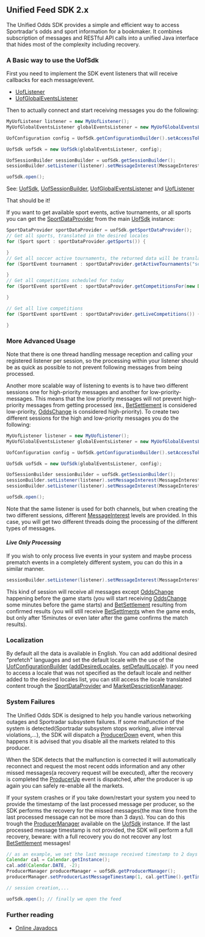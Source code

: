 Unified Feed SDK 2.x
----------------

The Unified Odds SDK provides a simple and efficient way to access Sportradar's odds and sport information for a bookmaker.
It combines subscription of messages and RESTful API calls into a unified Java interface that hides most of the complexity including recovery.

### A Basic way to use the UofSdk

First you need to implement the SDK event listeners that will receive callbacks for each message/event.
* [UofListener](http://sdk.sportradar.com/content/unifiedfeedsdk/java2/javadoc/com/sportradar/unifiedodds/sdk/UofListener.html)
* [UofGlobalEventsListener](http://sdk.sportradar.com/content/unifiedfeedsdk/java2/javadoc/com/sportradar/unifiedodds/sdk/UofGlobalEventsListener.html)

Then to actually connect and start receiving messages you do the following:
```java
MyUofListener listener = new MyUofListener();
MyUofGlobalEventsListener globalEventsListener = new MyUofGlobalEventsListener();

UofConfiguration config = UofSdk.getConfigurationBuilder().setAccessToken("your-token").build();

UofSdk uofSdk = new UofSdk(globalEventsListener, config);

UofSessionBuilder sessionBuilder = uofSdk.getSessionBuilder();
sessionBuilder.setListener(listener).setMessageInterest(MessageInterest.AllMessages).build();

uofSdk.open();
```

See: [UofSdk](http://sdk.sportradar.com/content/unifiedfeedsdk/java2/javadoc/com/sportradar/unifiedodds/sdk/UofSdk.html),
[UofSessionBuilder](http://sdk.sportradar.com/content/unifiedfeedsdk/java2/javadoc/com/sportradar/unifiedodds/sdk/UofSessionBuilder.html),
[UofGlobalEventsListener](http://sdk.sportradar.com/content/unifiedfeedsdk/java2/javadoc/com/sportradar/unifiedodds/sdk/UofGlobalEventsListener.html)
and [UofListener](http://sdk.sportradar.com/content/unifiedfeedsdk/java2/javadoc/com/sportradar/unifiedodds/sdk/UofListener.html)

That should be it!

If you want to get available sport events, active tournaments, or all sports you can get the [SportDataProvider](http://sdk.sportradar.com/content/unifiedfeedsdk/java2/javadoc/com/sportradar/unifiedodds/sdk/SportDataProvider.html)
from the main [UofSdk](http://sdk.sportradar.com/content/unifiedfeedsdk/java2/javadoc/com/sportradar/unifiedodds/sdk/UofSdk.html) instance:
```java
SportDataProvider sportDataProvider = uofSdk.getSportDataProvider();
// Get all sports, translated in the desired locales
for (Sport sport : sportDataProvider.getSports()) {

}
// Get all soccer active tournaments, the returned data will be translated in the desired locales
for (SportEvent tournament : sportDataProvider.getActiveTournaments("soccer")) {

}
// Get all competitions scheduled for today
for (SportEvent sportEvent : sportDataProvider.getCompetitionsFor(new Date())) {

}

// Get all live competitions
for (SportEvent sportEvent : sportDataProvider.getLiveCompetitions()) {

}
```

### More Advanced Usage
Note that there is one thread handling message reception and calling your registered listener per session,
so the processing within your listener should be as quick as possible to not prevent following messages from being
processed.

Another more scalable way of listening to events is to have two different sessions one for high-priority messages
and another for low-priority-messages. 
This means that the low priority messages will not prevent high-priority messages from getting processed
(ex., [BetSettlement](http://sdk.sportradar.com/content/unifiedfeedsdk/java2/javadoc/com/sportradar/unifiedodds/sdk/oddsentities/BetSettlement.html)
is considered low-priority,
[OddsChange](http://sdk.sportradar.com/content/unifiedfeedsdk/java2/javadoc/com/sportradar/unifiedodds/sdk/oddsentities/OddsChange.html) is considered high-priority).
To create two different sessions for the high and low-priority messages you do the following:
```java
MyUofListener listener = new MyUofListener();
MyUofGlobalEventsListener globalEventsListener = new MyUofGlobalEventsListener();

UofConfiguration config = UofSdk.getConfigurationBuilder().setAccessToken("your-token").build();

UofSdk uofSdk = new UofSdk(globalEventsListener, config);

UofSessionBuilder sessionBuilder = uofSdk.getSessionBuilder();
sessionBuilder.setListener(listener).setMessageInterest(MessageInterest.HiPrioMessagesOnly).build();
sessionBuilder.setListener(listener).setMessageInterest(MessageInterest.LoPrioMessagesOnly).build();

uofSdk.open();
```

Note that the same listener is used for both channels, but when creating the two different sessions, different
[MessageInterest](http://sdk.sportradar.com/content/unifiedfeedsdk/java2/javadoc/com/sportradar/unifiedodds/sdk/MessageInterest.html)
levels are provided. In this case, you will get two different threads doing the processing of the different types of messages.

#### *Live Only Processing*
If you wish to only process live events in your system and maybe process prematch events in a completely different system,
you can do this in a similar manner.
```java
sessionBuilder.setListener(listener).setMessageInterest(MessageInterest.LiveMessagesOnly).build();
```
This kind of session will receive all messages except
[OddsChange](http://sdk.sportradar.com/content/unifiedfeedsdk/java2/javadoc/com/sportradar/unifiedodds/sdk/oddsentities/OddsChange.html)
happening before the game starts
(you will start receiving
[OddsChange](http://sdk.sportradar.com/content/unifiedfeedsdk/java2/javadoc/com/sportradar/unifiedodds/sdk/oddsentities/OddsChange.html)
some minutes before the game starts) and
[BetSettlement](http://sdk.sportradar.com/content/unifiedfeedsdk/java2/javadoc/com/sportradar/unifiedodds/sdk/oddsentities/BetSettlement.html)
resulting from confirmed results (you will still receive
[BetSettlments](http://sdk.sportradar.com/content/unifiedfeedsdk/java2/javadoc/com/sportradar/unifiedodds/sdk/oddsentities/BetSettlement.html)
when the game ends, but only after 15minutes or even later after the game confirms the match results).

### Localization
By default all the data is available in English. You can add additional desired "prefetch" languages
and set the default locale with the use of the
[UofConfigurationBuilder](http://sdk.sportradar.com/content/unifiedfeedsdk/java2/javadoc/com/sportradar/unifiedodds/sdk/cfg/UofConfigurationBuilder.html)
([addDesiredLocales](http://sdk.sportradar.com/content/unifiedfeedsdk/java2/javadoc/com/sportradar/unifiedodds/sdk/cfg/UofConfigurationBuilder.html#addDesiredLocales-java.util.List-),
[setDefaultLocale](http://sdk.sportradar.com/content/unifiedfeedsdk/java2/javadoc/com/sportradar/unifiedodds/sdk/cfg/UofConfigurationBuilder.html#setDefaultLocale-java.util.Locale-)).
If you need to access a locale that was not specified as the default locale and neither added to the desired locales
list, you can still access the locale translated content trough the
[SportDataProvider](http://sdk.sportradar.com/content/unifiedfeedsdk/java2/javadoc/com/sportradar/unifiedodds/sdk/SportDataProvider.html)
and
[MarketDescriptionManager](http://sdk.sportradar.com/content/unifiedfeedsdk/java2/javadoc/com/sportradar/unifiedodds/sdk/MarketDescriptionManager.html).

### System Failures
The Unified Odds SDK is designed to help you handle various networking outages and Sportradar subsystem failures.
If some malfunction of the system is detected(Sportradar subsystem stops working, alive interval violations,...),
the SDK will dispatch a
[ProducerDown](http://sdk.sportradar.com/content/unifiedfeedsdk/java2/javadoc/com/sportradar/unifiedodds/sdk/oddsentities/ProducerDown.html)
event, when this happens it is advised that you disable all the markets related to this producer.

When the SDK detects that the malfunction is corrected it will automatically reconnect and request the most recent
odds information and any other missed messages(a recovery request will be executed), after the recovery is completed the
[ProducerUp](http://sdk.sportradar.com/content/unifiedfeedsdk/java2/javadoc/com/sportradar/unifiedodds/sdk/oddsentities/ProducerUp.html)
event is dispatched, after the producer is up again you can safely re-enable all the markets.

If your system crashes or if you take down/restart your system you need to provide the timestamp of the last processed
message per producer, so the SDK performs the recovery for the missed messages(the max time from the last processed
message can not be more than 3 days). You can do this trough the
[ProducerManager](http://sdk.sportradar.com/content/unifiedfeedsdk/java2/javadoc/com/sportradar/unifiedodds/sdk/ProducerManager.html)
available on the
[UofSdk](http://sdk.sportradar.com/content/unifiedfeedsdk/java2/javadoc/com/sportradar/unifiedodds/sdk/UofSdk.html)
instance. If the last processed message timestamp is not provided, the SDK will perform a
full recovery, beware: with a full recovery you do not recover any lost
[BetSettlement](http://sdk.sportradar.com/content/unifiedfeedsdk/java2/javadoc/com/sportradar/unifiedodds/sdk/oddsentities/BetSettlement.html)
messages!
```java
// as an example, we set the last message received timestamp to 2 days ago for the producer with the id 1(LiveOdds)
Calendar cal = Calendar.getInstance();
cal.add(Calendar.DATE, -2);
ProducerManager producerManager = uofSdk.getProducerManager();
producerManager.setProducerLastMessageTimestamp(1, cal.getTime().getTime());

// session creation,...

uofSdk.open(); // finally we open the feed
```

### Further reading
* [Online Javadocs](http://sdk.sportradar.com/content/unifiedfeedsdk/java2/javadoc/)